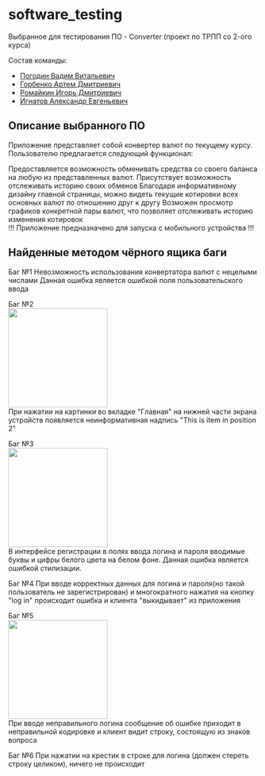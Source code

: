 # software_testing 
Выбранное для тестирования ПО - Converter (проект по ТРПП со 2-ого курса)

Состав команды:
+ [Погодин Вадим Витальевич](https://github.com/vadimmpog)
+ [Горбенко Артем Дмитриевич](https://github.com/Thunderbirrd)
+ [Ромайкин Игорь Дмитриевич](https://github.com/Ygrick)
+ [Игнатов Александр Евгеньевич](https://github.com/sancepan)

## Описание выбранного ПО
Приложение представляет собой конвертер валют по текущему курсу. Пользователю предлагается следующий функционал:

Предоставляется возможность обменивать средства со своего баланса на любую из представленных валют.
Присутствует возможность отслеживать историю своих обменов
Благодаря информативному дизайну главной страницы, можно видеть текущие котировки всех основных валют по отношению друг к другу
Возможен просмотр графиков конкретной пары валют, что позволяет отслеживать историю изменения котировок
<br> !!! Приложение предназначено для запуска с мобильного устройства !!!
## Найденные методом чёрного ящика баги
Баг №1
Невозможность использования конвертатора валют с нецелыми числами
Данная ошибка является ошибкой поля пользовательского ввода
 
Баг №2
<br><span align="center"><img src="https://sun9-12.userapi.com/impg/wtUvEA1YY6RgkGke7mYcEhheC53HNHMcHQl5yg/xcPaoYqP-dk.jpg?size=864x1920&quality=96&sign=0a468d55054a64fe890360ad00bb6d80&type=album" width="200dp"></span><br>
При нажатии на картинки во вкладке "Главная" на нижней части экрана устройств появляется неинформативная надпись "This is item in position 2"

Баг №3
<br><span align="center"><img src="https://sun9-55.userapi.com/impg/S33TjHXWA69IhphimrGh3kkafjaZ6TmVb8Xlzw/1h5krIU3JMM.jpg?size=486x1080&quality=96&sign=f95d5c8ec8a62cbec379856fb082f9fa&type=album" width="200dp"></span><br>
В интерфейсе регистрации в полях ввода логина и пароля вводимые буквы и цифры белого цвета на белом фоне.
Данная ошибка является ошибкой стилизации.

Баг №4
При вводе корректных данных для логина и пароля(но такой пользователь не зарегистрирован) и многократного нажатия на кнопку "log in" происходит ошибка и клиента "выкидывает" из приложения

Баг №5
<br><span align="center"><img src="https://sun1-83.userapi.com/impg/okrqjDw3NlIUW-DH2FWRoaKmQYmDF4TiI2I35w/dKuWbgkQS1w.jpg?size=800x1600&quality=96&sign=fa564c4ec7e3162f504a1d18e38ac406&type=album" width="200dp"></span><br>
При вводе неправильного логина сообщение об ошибке приходит в неправильной кодировке и клиент видит строку, состоящую из знаков вопроса

Баг №6
При нажатии на крестик в строке для логина (должен стереть строку целиком), ничего не происходит
